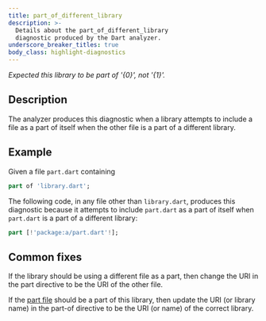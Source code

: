 ```yaml
---
title: part_of_different_library
description: >-
  Details about the part_of_different_library
  diagnostic produced by the Dart analyzer.
underscore_breaker_titles: true
body_class: highlight-diagnostics
---
```


_Expected this library to be part of '{0}', not '{1}'._

## Description

The analyzer produces this diagnostic when a library attempts to include a
file as a part of itself when the other file is a part of a different
library.

## Example

Given a file `part.dart` containing

```dart
part of 'library.dart';
```

The following code, in any file other than `library.dart`, produces this
diagnostic because it attempts to include `part.dart` as a part of itself
when `part.dart` is a part of a different library:

```dart
part [!'package:a/part.dart'!];
```

## Common fixes

If the library should be using a different file as a part, then change the
URI in the part directive to be the URI of the other file.

If the [part file][] should be a part of this library, then update the URI
(or library name) in the part-of directive to be the URI (or name) of the
correct library.

[part file]: /resources/glossary#part-file
